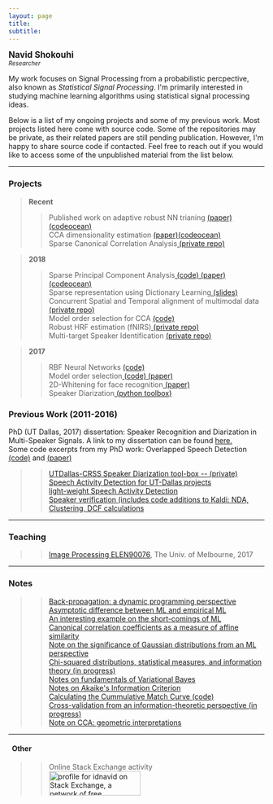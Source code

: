 ```yaml
---
layout: page
title: 
subtitle:  
---
```

**<span style="font-size:larger;">Navid Shokouhi</span>**<br/>
*<sup>Researcher</sup>*

My work focuses on Signal Processing from a probabilistic percpective, also known as *Statistical Signal Processing*. I'm primarily interested in studying machine learning algorithms using statistical signal processing ideas.

Below is a list of my ongoing projects and some of my previous work. Most projects listed here come with source code. Some of the repositories may be private, as their related papers are still pending publication. However, I'm happy to share source code if contacted. Feel free to reach out if you would like to access some of the unpublished material from the list below.

------

### Projects
>**Recent**<br/>
>> Published work on adaptive robust NN trianing <a href="https://ieeexplore.ieee.org/document/8917570">(paper)</a><a href="https://codeocean.com/capsule/6511011/tree/v1">(codeocean)</a><br/>
>> CCA dimensionality estimation <a href="https://ieeexplore.ieee.org/abstract/document/8788515"> (paper)</a><a href="https://codeocean.com/capsule/4744059/tree/v1">(codeocean)</a><br/>
>> Sparse Canonical Correlation Analysis<a href="https://github.com/idnavid/sparse_CCA/tree/scca_idnavid"> (private repo)</a><br/>

> **2018**<br/>
>> Sparse Principal Component Analysis<a href="https://github.com/idnavid/sparse_PCA"> (code)</a><a href="https://ieeexplore.ieee.org/abstract/document/8626121/"> (paper)</a><a href="https://codeocean.com/capsule/2626712/tree/v1"> (codeocean)</a><br/>
>> Sparse representation using Dictionary Learning<a href="https://github.com/idnavid/dictionary_learning"> (slides)</a><br/>
>> Concurrent Spatial and Temporal alignment of multimodal data<a href="https://github.com/idnavid/sparse_CCA/tree/scca_idnavid/code/pycode/ctw"> (private repo)</a><br/>
>> Model order selection for CCA <a href="https://github.com/idnavid/selectOrder_public"> (code)</a><br/>
>> Robust HRF estimation (fNIRS)<a href="https://github.com/idnavid/robustHRF"> (private repo)</a><br/>
>> Multi-target Speaker Identification <a href="https://github.com/idnavid/multispeaker_openset"> (private repo)</a><br/>

> **2017**<br/>
>> RBF Neural Networks <a href="https://github.com/idnavid/RBFadapt">(code)</a><br/>
>> Model order selection<a href="https://github.com/idnavid/selectOrder_public"> (code)</a><a href="https://ieeexplore.ieee.org/abstract/document/8444453"> (paper)</a><br/>
>> 2D-Whitening for face recognition<a href="http://ieeexplore.ieee.org/document/8290677/"> (paper)</a><br/>
>> Speaker Diarization<a href="https://github.com/idnavid/spkr_diarization"> (python toolbox)</a><br/>


### Previous Work (2011-2016)
PhD (UT Dallas, 2017) dissertation: Speaker Recognition and Diarization in Multi-Speaker Signals. A link to my dissertation can be found  <a href="https://github.com/idnavid/dissertation/blob/master/SHOKOUHI-DISSERTATION-2017-rev3.pdf">here.</a><br/>
   Some code excerpts from my PhD work:
   Overlapped Speech Detection <a href="https://github.com/idnavid/pyknograms">(code)</a> and <a href="https://ieeexplore.ieee.org/document/7872488/">(paper)</a><br/>
>> <a href="https://github.com/cyu0913/CRSS-SpkrDiar">UTDallas-CRSS Speaker Diarization tool-box -- (private)</a><br/>
>> <a href="https://github.com/idnavid/speech_activity_detection">Speech Activity Detection for UT-Dallas projects</a><br/>
>> <a href="https://github.com/idnavid/py_vad_tool">light-weight Speech Activity Detection</a><br/>
>> <a href="https://github.com/idnavid/sre2016">Speaker verification (includes code additions to Kaldi: NDA, Clustering, DCF calculations</a><br/>   

------
### Teaching
>> <a href="https://github.com/idnavid/imageprocessing_elen90076">Image Processing ELEN90076</a>, The Univ. of Melbourne, 2017

------
### Notes
>> [Back-propagation: a dynamic programming perspective](https://github.com/idnavid/misc/blob/master/slides_backprop.ipynb)<br/>
>> [Asymptotic difference between ML and empirical ML](https://github.com/idnavid/misc/blob/master/LawOfIterLogs.ipynb)<br/>
>> [An interesting example on the short-comings of ML](https://github.com/idnavid/misc/blob/master/ML_interesting_example.pdf)<br/>
>> [Canonical correlation coefficients as a measure of affine similarity](https://github.com/idnavid/misc/blob/master/comparingSimilarityMeasures.ipynb)<br/>
>> [Note on the significance of Gaussian distributions from an ML perspective](https://github.com/idnavid/misc/blob/master/Gaussian_approximation.md)<br/>
>> [Chi-squared distributions, statistical measures, and information theory (in progress)](NA)<br/>
>> [Notes on fundamentals of Variational Bayes](https://github.com/idnavid/misc/blob/master/variationalbayes_doc1.ipynb)<br/>
>> [Notes on Akaike's Information Criterion](https://github.com/idnavid/misc/blob/master/deriving_aic.pdf)<br/>
>> [Calculating the Cummulative Match Curve (code)](https://github.com/idnavid/misc/blob/master/plot_cmc.m)<br/>
>> [Cross-validation from an information-theoretic perspective (in progress)](na)<br/>
>> [Note on CCA: geometric interpretations](https://github.com/idnavid/misc/blob/master/cca_geometricinterp.ipynb)<br/>

------
#### &nbsp;&nbsp;Other<br/>
>> Online Stack Exchange activity<br/>
>> <a href="https://stackexchange.com/users/1800970/idnavid?tab=accounts"><img src="https://stackexchange.com/users/flair/1800970.png" width="180" height="48" alt="profile for idnavid on Stack Exchange, a network of free, community-driven Q&amp;A sites" title="profile for idnavid on Stack Exchange, a network of free, community-driven Q&amp;A sites" /></a> <br/>
